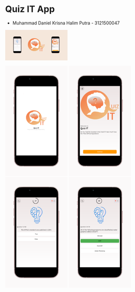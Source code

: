 # Quiz IT App

- Muhammad Daniel Krisna Halim Putra - 3121500047

<img width="200" alt="background" src="https://github.com/Halimp07/quizit_app/blob/main/PLAYSTORE/Frame%2052.png">

<img width="200" alt="1" src="https://github.com/Halimp07/quizit_app/blob/main/PLAYSTORE/1.png?raw=true"> <img width="200" alt="2" src="https://github.com/Halimp07/quizit_app/blob/main/PLAYSTORE/2.png?raw=true"> <img width="200" alt="3" src="https://github.com/Halimp07/quizit_app/blob/main/PLAYSTORE/3.png?raw=true"> <img width="200" alt="4" src="https://github.com/Halimp07/quizit_app/blob/main/PLAYSTORE/4.png?raw=true">
